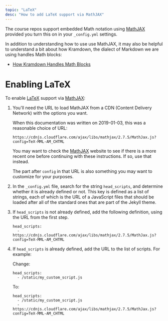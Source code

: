 ```yaml
---
topic: "LaTeX"
desc: "How to add LaTeX support via MathJAX"
---
```


The course repos support embedded Math notation using [MathJAX](https://www.mathjax.org/) provided you turn this on
in your `_config.yml` settings.

In addition to understanding how to use use MathJAX, it may also be helpful to understand a bit about how
Kramdown, the dialect of Markdown we are using handles Math blocks:

* [How Kramdown Handles Math Blocks](https://kramdown.gettalong.org/syntax.html#math-blocks)

# Enabling LaTeX

To enable [LaTeX](https://www.latex-project.org/) support via [MathJAX](https://www.mathjax.org/):

1. You'll need the URL to load MathJAX from a CDN (Content Delivery Network) with the options you want.

   When this documentation was written on 2019-01-03, this was a reasonable choice of URL:
   
   ```
   https://cdnjs.cloudflare.com/ajax/libs/mathjax/2.7.5/MathJax.js?config=TeX-MML-AM_CHTML
   ```

   You may want to check the [MathJAX](https://www.mathjax.org/) website to see if there is a more
   recent one before continuing with these instructions.  If so, use that instead.

   The part after `config` in that URL is also something you may want to customize for your purposes.

1. In the `_config.yml` file, search for the string `head_scripts`, and determine whether it is already
   defined or not.  This key is defined as a list of strings, each of which is the URL of a
   JavaScript files that should be loaded after all of the standard ones that are part of the
   Jekyll theme.

2. If `head_scripts` is not already defined, add the following definition, using the URL from the first step.

   ```
   head_scripts:
     - https://cdnjs.cloudflare.com/ajax/libs/mathjax/2.7.5/MathJax.js?config=TeX-MML-AM_CHTML
   ```

3. If `head_scripts` is already defined, add the URL to the list of scripts.  For example:

   Change:

   ```
   head_scripts:
     - /static/my_custom_script.js
   ```

   To:

   ```
   head_scripts:
     - /static/my_custom_script.js
     - https://cdnjs.cloudflare.com/ajax/libs/mathjax/2.7.5/MathJax.js?config=TeX-MML-AM_CHTML     
   ```

